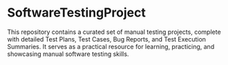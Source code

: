 # SoftwareTestingProject
This repository contains a curated set of manual testing projects, complete with detailed Test Plans, Test Cases, Bug Reports, and Test Execution Summaries. It serves as a practical resource for learning, practicing, and showcasing manual software testing skills.
